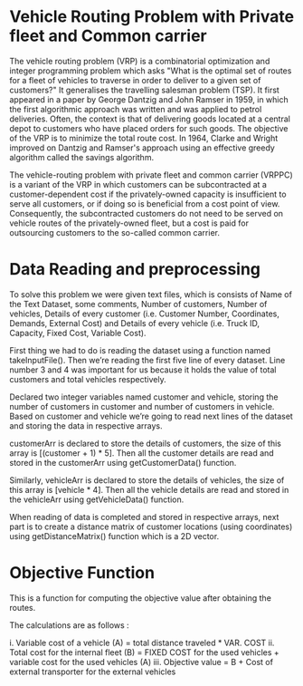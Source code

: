 
# Vehicle Routing Problem with Private fleet and Common carrier

The vehicle routing problem (VRP) is a combinatorial optimization and integer programming problem which asks "What is the optimal set of routes for a fleet of vehicles to traverse in order to deliver to a given set of customers?" It generalises the travelling salesman problem (TSP). It first appeared in a paper by George Dantzig and John Ramser in 1959, in which the first algorithmic approach was written and was applied to petrol deliveries. Often, the context is that of delivering goods located at a central depot to customers who have placed orders for such goods. The objective of the VRP is to minimize the total route cost. In 1964, Clarke and Wright improved on Dantzig and Ramser's approach using an effective greedy algorithm called the savings algorithm.

The vehicle-routing problem with private fleet and common carrier (VRPPC) is a variant of the VRP in which customers can be subcontracted at a customer-dependent cost if the privately-owned capacity is insufficient to serve all customers, or if doing so is beneficial from a cost point of view. Consequently, the subcontracted customers do not need to be served on vehicle routes of the privately-owned fleet, but a cost is paid for outsourcing customers to the so-called common carrier.

# Data Reading and preprocessing

To solve this problem we were given text files, which is consists of
Name of the Text Dataset, some comments, Number of customers,
Number of vehicles, Details of every customer (i.e. Customer Number,
Coordinates, Demands, External Cost) and Details of every vehicle (i.e.
Truck ID, Capacity, Fixed Cost, Variable Cost).

First thing we had to do is reading the dataset using a function named
takeInputFile(). Then we’re reading the first five line of every dataset.
Line number 3 and 4 was important for us because it holds the value
of total customers and total vehicles respectively.

Declared two integer variables named customer and vehicle, storing
the number of customers in customer and number of customers in
vehicle. Based on customer and vehicle we’re going to read next lines
of the dataset and storing the data in respective arrays.

customerArr is declared to store the details of customers, the size of
this array is [(customer + 1) * 5]. Then all the customer details are read
and stored in the customerArr using getCustomerData() function.

Similarly, vehicleArr is declared to store the details of vehicles, the size
of this array is [vehicle * 4]. Then all the vehicle details are read and
stored in the vehicleArr using getVehicleData() function.

When reading of data is completed and stored in respective arrays,
next part is to create a distance matrix of customer locations (using
coordinates) using getDistanceMatrix() function which is a 2D vector.

# Objective Function

This is a function for computing the objective value after obtaining the routes.

The calculations are as follows :

i. Variable cost of a vehicle (A) = total distance traveled * VAR. COST
ii. Total cost for the internal fleet (B) = FIXED COST for the used
vehicles + variable cost for the used vehicles (A)
iii. Objective value = B + Cost of external transporter for the external
vehicles
